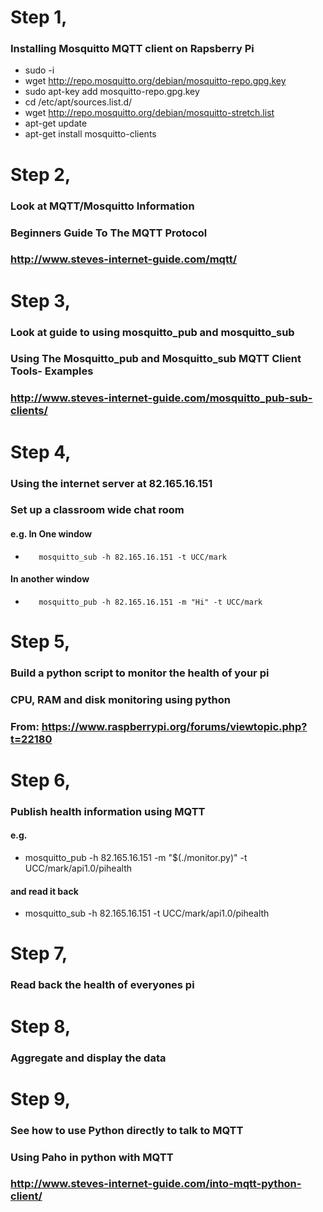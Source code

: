 # Step 1,
###  Installing Mosquitto MQTT client on Rapsberry Pi

*	sudo -i
*	wget http://repo.mosquitto.org/debian/mosquitto-repo.gpg.key
*	sudo apt-key add mosquitto-repo.gpg.key 
*	cd /etc/apt/sources.list.d/
*	wget http://repo.mosquitto.org/debian/mosquitto-stretch.list
*	apt-get update
*	apt-get install mosquitto-clients

# Step 2,
###  Look at MQTT/Mosquitto Information
###  Beginners Guide To The MQTT Protocol
###  http://www.steves-internet-guide.com/mqtt/
# Step 3,
###  Look at guide to using mosquitto_pub and mosquitto_sub
###  Using The Mosquitto_pub and Mosquitto_sub MQTT Client Tools- Examples
###  http://www.steves-internet-guide.com/mosquitto_pub-sub-clients/
# Step 4,
###  Using the internet server at 82.165.16.151 
###  Set up a classroom wide chat room

#### e.g. In One window
*        mosquitto_sub -h 82.165.16.151 -t UCC/mark

####      In another window
*        mosquitto_pub -h 82.165.16.151 -m "Hi" -t UCC/mark

# Step 5,
### Build a python script to monitor the health of your pi
### CPU, RAM and disk monitoring using python
### From: https://www.raspberrypi.org/forums/viewtopic.php?t=22180
# Step 6,
### Publish health information using MQTT
#### e.g.
* mosquitto_pub -h 82.165.16.151 -m "$(./monitor.py)" -t UCC/mark/api1.0/pihealth

#### and read it back
* mosquitto_sub -h 82.165.16.151 -t UCC/mark/api1.0/pihealth

# Step 7,
### Read back the health of everyones pi
# Step 8,
### Aggregate and display the data
# Step 9,
### See how to use Python directly to talk to MQTT
###  Using Paho in python with MQTT
###  http://www.steves-internet-guide.com/into-mqtt-python-client/
